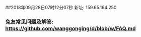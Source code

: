 ##2018年09月28日07时12分07秒 新址: 159.65.164.250
### 兔友常见问题及解答: https://github.com/wanggonging/d/blob/w/FAQ.md
